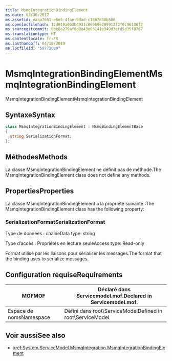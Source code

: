 ```yaml
---
title: MsmqIntegrationBindingElement
ms.date: 03/30/2017
ms.assetid: eaaa7651-e6e5-4fae-9dad-c1867d38b586
ms.openlocfilehash: 12d910a0b3b4931c869b9e209912f2f0c96130f7
ms.sourcegitcommit: 0be8a279af6d8a43e03141e349d3efd5d35f8767
ms.translationtype: HT
ms.contentlocale: fr-FR
ms.lasthandoff: 04/18/2019
ms.locfileid: "59773089"
---
```

# <a name="msmqintegrationbindingelement"></a><span data-ttu-id="1d731-102">MsmqIntegrationBindingElement</span><span class="sxs-lookup"><span data-stu-id="1d731-102">MsmqIntegrationBindingElement</span></span>
<span data-ttu-id="1d731-103">MsmqIntegrationBindingElement</span><span class="sxs-lookup"><span data-stu-id="1d731-103">MsmqIntegrationBindingElement</span></span>  
  
## <a name="syntax"></a><span data-ttu-id="1d731-104">Syntaxe</span><span class="sxs-lookup"><span data-stu-id="1d731-104">Syntax</span></span>  
  
```csharp  
class MsmqIntegrationBindingElement : MsmqBindingElementBase  
{  
  string SerializationFormat;  
};  
```  
  
## <a name="methods"></a><span data-ttu-id="1d731-105">Méthodes</span><span class="sxs-lookup"><span data-stu-id="1d731-105">Methods</span></span>  
 <span data-ttu-id="1d731-106">La classe MsmqIntegrationBindingElement ne définit pas de méthode.</span><span class="sxs-lookup"><span data-stu-id="1d731-106">The MsmqIntegrationBindingElement class does not define any methods.</span></span>  
  
## <a name="properties"></a><span data-ttu-id="1d731-107">Properties</span><span class="sxs-lookup"><span data-stu-id="1d731-107">Properties</span></span>  
 <span data-ttu-id="1d731-108">La classe MsmqIntegrationBindingElement a la propriété suivante :</span><span class="sxs-lookup"><span data-stu-id="1d731-108">The MsmqIntegrationBindingElement class has the following property:</span></span>  
  
### <a name="serializationformat"></a><span data-ttu-id="1d731-109">SerializationFormat</span><span class="sxs-lookup"><span data-stu-id="1d731-109">SerializationFormat</span></span>  
 <span data-ttu-id="1d731-110">Type de données : chaîne</span><span class="sxs-lookup"><span data-stu-id="1d731-110">Data type: string</span></span>  
  
 <span data-ttu-id="1d731-111">Type d’accès : Propriétés en lecture seule</span><span class="sxs-lookup"><span data-stu-id="1d731-111">Access type: Read-only</span></span>  
  
 <span data-ttu-id="1d731-112">Format utilisé par les liaisons pour sérialiser les messages.</span><span class="sxs-lookup"><span data-stu-id="1d731-112">The format that the binding uses to serialize messages.</span></span>  
  
## <a name="requirements"></a><span data-ttu-id="1d731-113">Configuration requise</span><span class="sxs-lookup"><span data-stu-id="1d731-113">Requirements</span></span>  
  
|<span data-ttu-id="1d731-114">MOF</span><span class="sxs-lookup"><span data-stu-id="1d731-114">MOF</span></span>|<span data-ttu-id="1d731-115">Déclaré dans Servicemodel.mof.</span><span class="sxs-lookup"><span data-stu-id="1d731-115">Declared in Servicemodel.mof.</span></span>|  
|---------|-----------------------------------|  
|<span data-ttu-id="1d731-116">Espace de noms</span><span class="sxs-lookup"><span data-stu-id="1d731-116">Namespace</span></span>|<span data-ttu-id="1d731-117">Défini dans root\ServiceModel</span><span class="sxs-lookup"><span data-stu-id="1d731-117">Defined in root\ServiceModel</span></span>|  
  
## <a name="see-also"></a><span data-ttu-id="1d731-118">Voir aussi</span><span class="sxs-lookup"><span data-stu-id="1d731-118">See also</span></span>

- <xref:System.ServiceModel.MsmqIntegration.MsmqIntegrationBindingElement>
